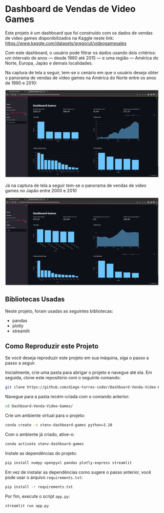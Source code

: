 # Dashboard de Vendas de Video Games

Este projeto é um dashboard que foi construído com os dados de vendas de video games disponibilizados na Kaggle neste link: https://www.kaggle.com/datasets/gregorut/videogamesales

Com este dashboard, o usuário pode filtrar os dados usando dois critérios: um intervalo de anos — desde 1980 até 2015 — e uma região — América do Norte, Europa, Japão e demais localidades. 

Na captura de tela a seguir, tem-se o cenário em que o usuário deseja obter o panorama de vendas de video games na América do Norte entre os anos de 1990 e 2010: 

![Vendas de video games na América do Norte entre 1990 e 2010](/dashboard-games.png "Vendas de video games na América do Norte entre 1990 e 2010")

Já na captura de tela a seguir tem-se o panorama de vendas de video games no Japão entre 2000 e 2010

![Vendas de video games no Japão entre 2000 e 2010](/dashboard-games-japao.png "Vendas de video games no Japão entre 2000 e 2010")

## Bibliotecas Usadas

Neste projeto, foram usadas as seguintes bibliotecas:

- pandas
- plotly
- streamlit

## Como Reproduzir este Projeto

Se você deseja reproduzir este projeto em sua máquina, siga o passo a passo a seguir.

Inicialmente, crie uma pasta para abrigar o projeto e navegue até ela. Em seguida, clone este repositório com o seguinte comando:

```bash
git clone https://github.com/diego-torres-coder/Dashboard-Venda-Video-Games.git
```

Navegue para a pasta recém-criada com o comando anterior:

```bash
cd Dashboard-Venda-Video-Games/
```

Crie um ambiente virtual para o projeto:

```bash
conda create -n stenv-dashboard-games python=3.10
```

Com o ambiente já criado, ative-o:

```bash
conda activate stenv-dashboard-games
```

Instale as dependências do projeto:

```bash
pip install numpy openpyxl pandas plotly-express streamlit
```

Em vez de instalar as dependências como sugere o passo anterior, você pode usar o arquivo `requirements.txt`:

```bash
pip install -r requirements.txt
```

Por fim, execute o script `app.py`:

```bash
streamlit run app.py
```
